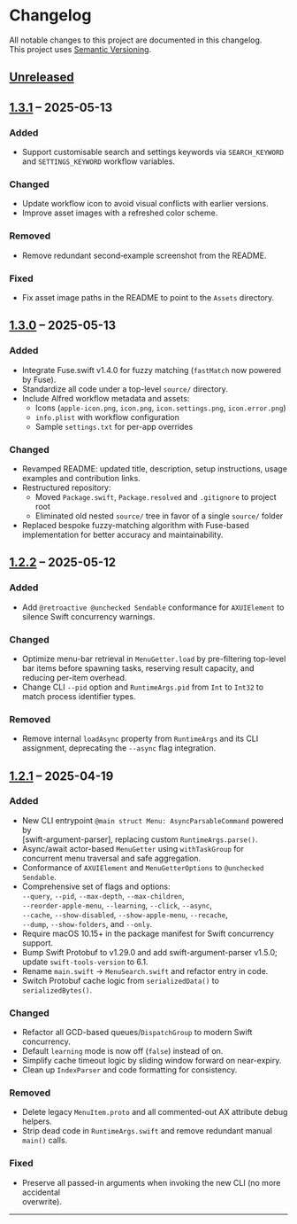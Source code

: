 # Changelog

All notable changes to this project are documented in this changelog.  
This project uses [Semantic Versioning](https://semver.org/).

## [Unreleased]

## [1.3.1] – 2025-05-13

### Added
- Support customisable search and settings keywords via `SEARCH_KEYWORD` and
  `SETTINGS_KEYWORD` workflow variables.

### Changed
- Update workflow icon to avoid visual conflicts with earlier versions.
- Improve asset images with a refreshed color scheme.

### Removed
- Remove redundant second‐example screenshot from the README.

### Fixed
- Fix asset image paths in the README to point to the `Assets` directory.

## [1.3.0] – 2025-05-13

### Added
- Integrate Fuse.swift v1.4.0 for fuzzy matching (`fastMatch` now powered by Fuse).  
- Standardize all code under a top-level `source/` directory.  
- Include Alfred workflow metadata and assets:  
  - Icons (`apple-icon.png`, `icon.png`, `icon.settings.png`, `icon.error.png`)  
  - `info.plist` with workflow configuration  
  - Sample `settings.txt` for per-app overrides  

### Changed
- Revamped README: updated title, description, setup instructions, usage examples and contribution links.  
- Restructured repository:  
  - Moved `Package.swift`, `Package.resolved` and `.gitignore` to project root  
  - Eliminated old nested `source/` tree in favor of a single `source/` folder  
- Replaced bespoke fuzzy-matching algorithm with Fuse-based implementation for better accuracy and maintainability.  

## [1.2.2] – 2025-05-12

### Added
- Add `@retroactive @unchecked Sendable` conformance for `AXUIElement` to silence Swift concurrency warnings.

### Changed
- Optimize menu-bar retrieval in `MenuGetter.load` by pre-filtering top-level bar items before spawning tasks, reserving result capacity, and reducing per-item overhead.
- Change CLI `--pid` option and `RuntimeArgs.pid` from `Int` to `Int32` to match process identifier types.

### Removed
- Remove internal `loadAsync` property from `RuntimeArgs` and its CLI assignment, deprecating the `--async` flag integration.

## [1.2.1] – 2025-04-19

### Added
- New CLI entrypoint `@main struct Menu: AsyncParsableCommand` powered by  
  [swift-argument-parser], replacing custom `RuntimeArgs.parse()`.  
- Async/await actor-based `MenuGetter` using `withTaskGroup` for  
  concurrent menu traversal and safe aggregation.  
- Conformance of `AXUIElement` and `MenuGetterOptions` to `@unchecked Sendable`.  
- Comprehensive set of flags and options:  
  `--query`, `--pid`, `--max-depth`, `--max-children`,  
  `--reorder-apple-menu`, `--learning`, `--click`, `--async`,  
  `--cache`, `--show-disabled`, `--show-apple-menu`, `--recache`,  
  `--dump`, `--show-folders`, and `--only`.  
- Require macOS 10.15+ in the package manifest for Swift concurrency support.  
- Bump Swift Protobuf to v1.29.0 and add swift-argument-parser v1.5.0;  
  update `swift-tools-version` to 6.1.  
- Rename `main.swift` → `MenuSearch.swift` and refactor entry in code.  
- Switch Protobuf cache logic from `serializedData()` to `serializedBytes()`.

### Changed
- Refactor all GCD-based queues/`DispatchGroup` to modern Swift concurrency.  
- Default `learning` mode is now off (`false`) instead of on.  
- Simplify cache timeout logic by sliding window forward on near-expiry.  
- Clean up `IndexParser` and code formatting for consistency.

### Removed
- Delete legacy `MenuItem.proto` and all commented-out AX attribute debug helpers.  
- Strip dead code in `RuntimeArgs.swift` and remove redundant manual `main()` calls.

### Fixed
- Preserve all passed-in arguments when invoking the new CLI (no more accidental  
  overwrite).

---

[Unreleased]: https://github.com/philocalyst/Menu-Bar-Search/compare/v1.3.1...HEAD
[1.3.1]: https://github.com/philocalyst/Menu-Bar-Search/compare/v1.2.2...v1.3.1
[1.3.0]: https://github.com/philocalyst/Menu-Bar-Search/compare/v1.2.2...v1.3.0  
[1.2.2]:    https://github.com/philocalyst/Menu-Bar-Search/compare/v1.2.1...v1.2.2  
[1.2.1]: https://github.com/your-org/menu/compare/...v1.2.1  
